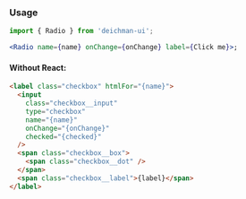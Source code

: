 ### Usage

```jsx
import { Radio } from 'deichman-ui';

<Radio name={name} onChange={onChange} label={Click me}>;
```

#### Without React:

```html
<label class="checkbox" htmlFor="{name}">
  <input
    class="checkbox__input"
    type="checkbox"
    name="{name}"
    onChange="{onChange}"
    checked="{checked}"
  />
  <span class="checkbox__box">
    <span class="checkbox__dot" />
  </span>
  <span class="checkbox__label">{label}</span>
</label>
```

<!-- PROPS -->
